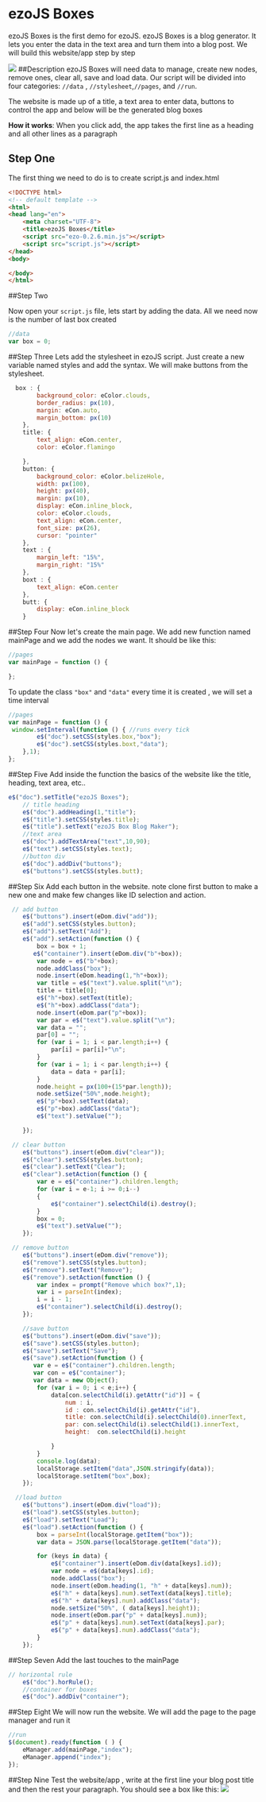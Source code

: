 # ezoJS Boxes
ezoJS Boxes is the first demo for ezoJS. ezoJS Boxes is a blog generator. It lets you enter the data in the text area and turn them into a blog post. We will build this website/app step by step

![](bm1.PNG)
##Description
ezoJS Boxes will need data to manage, create new nodes, remove ones, clear all, save and load data. Our script will be divided into four categories: `//data` , `//stylesheet`,`//pages`, and `//run`.

The website is made up of a title, a text area to enter data, buttons to control the app and below will be the generated blog boxes

**How it works**: When you click add, the app takes the first line as a heading and all other lines as a paragraph

## Step One
The first thing we need to do is to create script.js and index.html
```html
<!DOCTYPE html>
<!-- default template -->
<html>
<head lang="en">
    <meta charset="UTF-8">
    <title>ezoJS Boxes</title>
    <script src="ezo-0.2.6.min.js"></script>
    <script src="script.js"></script>
</head>
<body>

</body>
</html>
```
##Step Two 

Now open your `script.js` file, lets start by adding the data. All we need now is the number of last box created
```javascript
//data
var box = 0;

```
##Step Three
Lets add the stylesheet in ezoJS script. Just create a new variable named styles and add the syntax. We will make buttons from the stylesheet.
```javascript
  box : {
        background_color: eColor.clouds,
        border_radius: px(10),
        margin: eCon.auto,
        margin_bottom: px(10)
    },
    title: {
        text_align: eCon.center,
        color: eColor.flamingo

    },
    button: {
        background_color: eColor.belizeHole,
        width: px(100),
        height: px(40),
        margin: px(10),
        display: eCon.inline_block,
        color: eColor.clouds,
        text_align: eCon.center,
        font_size: px(26),
        cursor: "pointer"
    },
    text : {
        margin_left: "15%",
        margin_right: "15%"
    },
    boxt : {
        text_align: eCon.center
    },
    butt: {
        display: eCon.inline_block
    }
```
##Step Four
Now let's create the main page. We add new function named mainPage and we add the nodes we want. It should be like this:
```javascript
//pages
var mainPage = function () {

};
```
To update the class `"box"` and `"data"` every time it is created , we will set a time interval
```javascript
//pages
var mainPage = function () {
 window.setInterval(function () { //runs every tick
        e$("doc").setCSS(styles.box,"box");
        e$("doc").setCSS(styles.boxt,"data");
    },1);
};
```
##Step Five
Add inside the function the basics of the website like the title, heading, text area, etc..
```javascript
e$("doc").setTitle("ezoJS Boxes");
    // title heading
    e$("doc").addHeading(1,"title");
    e$("title").setCSS(styles.title);
    e$("title").setText("ezoJS Box Blog Maker");
    //text area
    e$("doc").addTextArea("text",10,90);
    e$("text").setCSS(styles.text);
    //button div
    e$("doc").addDiv("buttons");
    e$("buttons").setCSS(styles.butt);
```
##Step Six
Add each button in the website. note clone first button to make a new one and make few changes like ID selection and action.
```javascript
 // add button
    e$("buttons").insert(eDom.div("add"));
    e$("add").setCSS(styles.button);
    e$("add").setText("Add");
    e$("add").setAction(function () {
        box = box + 1;
       e$("container").insert(eDom.div("b"+box));
        var node = e$("b"+box);
        node.addClass("box");
        node.insert(eDom.heading(1,"h"+box));
        var title = e$("text").value.split("\n");
        title = title[0];
        e$("h"+box).setText(title);
        e$("h"+box).addClass("data");
        node.insert(eDom.par("p"+box));
        var par = e$("text").value.split("\n");
        var data = "";
        par[0] = "";
        for (var i = 1; i < par.length;i++) {
            par[i] = par[i]+"\n";
        }
        for (var i = 1; i < par.length;i++) {
            data = data + par[i];
        }
        node.height = px(100+(15*par.length));
        node.setSize("50%",node.height);
        e$("p"+box).setText(data);
        e$("p"+box).addClass("data");
        e$("text").setValue("");

    });
```
```javascript
 // clear button
    e$("buttons").insert(eDom.div("clear"));
    e$("clear").setCSS(styles.button);
    e$("clear").setText("Clear");
    e$("clear").setAction(function () {
        var e = e$("container").children.length;
        for (var i = e-1; i >= 0;i--)
        {
            e$("container").selectChild(i).destroy();
        }
        box = 0;
        e$("text").setValue("");
    });

```
```javascript
 // remove button
    e$("buttons").insert(eDom.div("remove"));
    e$("remove").setCSS(styles.button);
    e$("remove").setText("Remove");
    e$("remove").setAction(function () {
        var index = prompt("Remove which box?",1);
        var i = parseInt(index);
        i = i - 1;
        e$("container").selectChild(i).destroy();
    });
```
```javascript
    //save button
    e$("buttons").insert(eDom.div("save"));
    e$("save").setCSS(styles.button);
    e$("save").setText("Save");
    e$("save").setAction(function () {
       var e = e$("container").children.length;
       var con = e$("container");
       var data = new Object();
        for (var i = 0; i < e;i++) {
            data[con.selectChild(i).getAttr("id")] = {
                num : i,
                id : con.selectChild(i).getAttr("id"),
                title: con.selectChild(i).selectChild(0).innerText,
                par: con.selectChild(i).selectChild(1).innerText,
                height:  con.selectChild(i).height

            }
        }
        console.log(data);
        localStorage.setItem("data",JSON.stringify(data));
        localStorage.setItem("box",box);
    });

```
```javascript
  //load button
    e$("buttons").insert(eDom.div("load"));
    e$("load").setCSS(styles.button);
    e$("load").setText("Load");
    e$("load").setAction(function () {
        box = parseInt(localStorage.getItem("box"));
        var data = JSON.parse(localStorage.getItem("data"));

        for (keys in data) {
            e$("container").insert(eDom.div(data[keys].id));
            var node = e$(data[keys].id);
            node.addClass("box");
            node.insert(eDom.heading(1, "h" + data[keys].num));
            e$("h" + data[keys].num).setText(data[keys].title);
            e$("h" + data[keys].num).addClass("data");
            node.setSize("50%", ( data[keys].height));
            node.insert(eDom.par("p" + data[keys].num));
            e$("p" + data[keys].num).setText(data[keys].par);
            e$("p" + data[keys].num).addClass("data");
        }
    });
```
##Step Seven
Add the last touches to the mainPage
```javascript
// horizontal rule
    e$("doc").horRule();
    //container for boxes
    e$("doc").addDiv("container");
```
##Step Eight
We will now run the website. We will add the page to the page manager and run it
```javascript
//run
$(document).ready(function ( ) {
    eManager.add(mainPage,"index");
    eManager.append("index");
});
```
##Step Nine
Test the website/app , write at the first line your blog post title and then the rest your paragraph. You should see a box like this:
![](bm2.PNG)